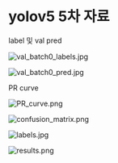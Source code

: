 # yolov5 5차 자료

label 및 val pred

![val_batch0_labels.jpg](yolov5%205%E1%84%8E%E1%85%A1%20%E1%84%8C%E1%85%A1%E1%84%85%E1%85%AD%203dc59c45a217496581a25526d27cd050/val_batch0_labels.jpg)

![val_batch0_pred.jpg](yolov5%205%E1%84%8E%E1%85%A1%20%E1%84%8C%E1%85%A1%E1%84%85%E1%85%AD%203dc59c45a217496581a25526d27cd050/val_batch0_pred.jpg)

PR curve

![PR_curve.png](yolov5%205%E1%84%8E%E1%85%A1%20%E1%84%8C%E1%85%A1%E1%84%85%E1%85%AD%203dc59c45a217496581a25526d27cd050/PR_curve.png)

![confusion_matrix.png](yolov5%205%E1%84%8E%E1%85%A1%20%E1%84%8C%E1%85%A1%E1%84%85%E1%85%AD%203dc59c45a217496581a25526d27cd050/confusion_matrix.png)

![labels.jpg](yolov5%205%E1%84%8E%E1%85%A1%20%E1%84%8C%E1%85%A1%E1%84%85%E1%85%AD%203dc59c45a217496581a25526d27cd050/labels.jpg)

![results.png](yolov5%205%E1%84%8E%E1%85%A1%20%E1%84%8C%E1%85%A1%E1%84%85%E1%85%AD%203dc59c45a217496581a25526d27cd050/results.png)